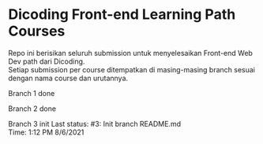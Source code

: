 # Dicoding Front-end Learning Path Courses

Repo ini berisikan seluruh submission untuk menyelesaikan Front-end Web Dev path dari Dicoding.  
Setiap submission per course ditempatkan di masing-masing branch sesuai dengan nama course dan urutannya.

Branch 1 done

Branch 2 done

Branch 3 init
Last status: #3: Init branch README.md  
Time: 1:12 PM 8/6/2021
